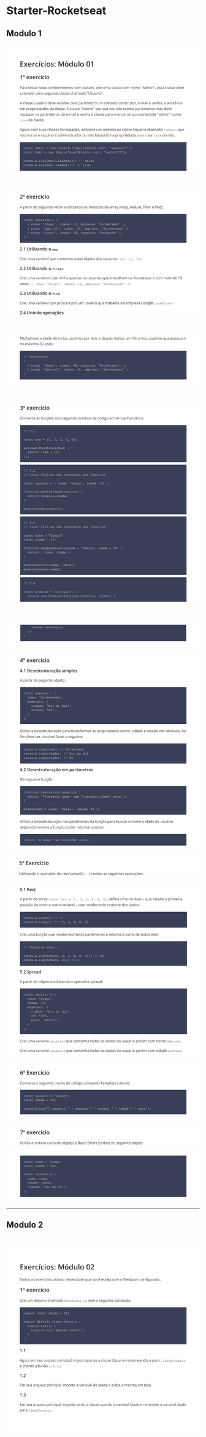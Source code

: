 # Starter-Rocketseat

## Modulo 1

<p align="center">
  <img src="./images-readme/ex1-1.png">
</p>

<br><p align="center">
  <img src="./images-readme/ex1-2-a.png">
</p>
<br>
<p align="center">
  <img src="./images-readme/ex1-2-b.png">
</p>
<br>
<p align="center">
  <img src="./images-readme/ex1-3-a.png">
</p>
<br>
<p align="center">
  <img src="./images-readme/ex1-3-b.png">
</p>
<p align="center">
  <img src="./images-readme/ex1-4.png">
</p>
<p align="center">
  <img src="./images-readme/ex1-5-a.png">
</p>
<p align="center">
  <img src="./images-readme/ex1-5-b.png">
</p>
<p align="center">
  <img src="./images-readme/ex1-6.png">
</p>
<p align="center">
  <img src="./images-readme/ex1-7-a.png">
</p>
<p align="center">
  <img src="./images-readme/ex1-7-b.png">
</p>

--- 
                                      
## Modulo 2

<br>
<p align="center">
  <img src="./images-readme/ex2.png">
</p>
<br>
